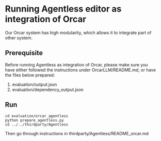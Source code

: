 # Running Agentless editor as integration of Orcar
Our Orcar system has high modularity, which allows it to integrate part of other system.

## Prerequisite

Before running Agentless as integration of Orcar, please make sure you have either followed the instructions under OrcarLLM/README.md, or have the files below prepared:
1. evaluation/output.json
2. evaluation/dependency_output.json

## Run
```shell
cd evaluation/orcar_agentless
python prepare_agentless.py
cd ../../thirdparty/Agentless
```

Then go through instructions in thirdparty/Agentless/README_orcar.md
